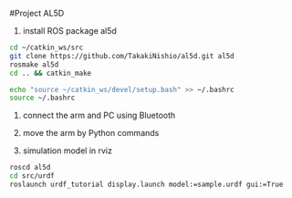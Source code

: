 #Project AL5D  
1. install ROS package al5d  
```bash
cd ~/catkin_ws/src
git clone https://github.com/TakakiNishio/al5d.git al5d
rosmake al5d
cd .. && catkin_make
```
```bash
echo "source ~/catkin_ws/devel/setup.bash" >> ~/.bashrc
source ~/.bashrc
```

1. connect the arm and PC using Bluetooth    

2. move the arm by Python commands    

4. simulation model in rviz    
```bash
roscd al5d
cd src/urdf
roslaunch urdf_tutorial display.launch model:=sample.urdf gui:=True
```

